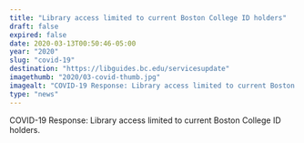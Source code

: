 ```yaml
---
title: "Library access limited to current Boston College ID holders"
draft: false
expired: false
date: 2020-03-13T00:50:46-05:00
year: "2020"
slug: "covid-19"
destination: "https://libguides.bc.edu/servicesupdate"
imagethumb: "2020/03-covid-thumb.jpg"
imagealt: "COVID-19 Response: Library access limited to current Boston College ID holders."
type: "news"
---
```


COVID-19 Response: Library access limited to current Boston College ID holders.